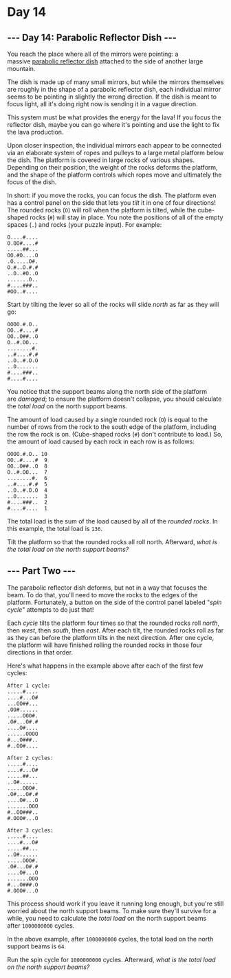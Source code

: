 # Day 14

## --- Day 14: Parabolic Reflector Dish ---

You reach the place where all of the mirrors were pointing: a
massive [parabolic reflector
dish](https://en.wikipedia.org/wiki/Parabolic_reflector) attached to the side
of another large mountain.

The dish is made up of many small mirrors, but while the mirrors themselves are
roughly in the shape of a parabolic reflector dish, each individual mirror
seems to be pointing in slightly the wrong direction. If the dish is meant to
focus light, all it's doing right now is sending it in a vague direction.

This system must be what provides the energy for the lava! If you focus the
reflector dish, maybe you can go where it's pointing and use the light to fix
the lava production.

Upon closer inspection, the individual mirrors each appear to be connected via
an elaborate system of ropes and pulleys to a large metal platform below the
dish. The platform is covered in large rocks of various shapes. Depending on
their position, the weight of the rocks deforms the platform, and the shape of
the platform controls which ropes move and ultimately the focus of the dish.

In short: if you move the rocks, you can focus the dish. The platform even has
a control panel on the side that lets you *tilt* it in one of four directions!
The rounded rocks (`O`) will roll when the platform is tilted, while the
cube-shaped rocks (`#`) will stay in place. You note the positions of all of
the empty spaces (`.`) and rocks (your puzzle input). For example:

```
O....#....
O.OO#....#
.....##...
OO.#O....O
.O.....O#.
O.#..O.#.#
..O..#O..O
.......O..
#....###..
#OO..#....
```

Start by tilting the lever so all of the rocks will slide *north* as far as
they will go:

```
OOOO.#.O..
OO..#....#
OO..O##..O
O..#.OO...
........#.
..#....#.#
..O..#.O.O
..O.......
#....###..
#....#....
```

You notice that the support beams along the north side of the platform
are *damaged*; to ensure the platform doesn't collapse, you should calculate
the *total load* on the north support beams.

The amount of load caused by a single rounded rock (`O`) is equal to the number
of rows from the rock to the south edge of the platform, including the row the
rock is on. (Cube-shaped rocks (`#`) don't contribute to load.) So, the amount
of load caused by each rock in each row is as follows:

```
OOOO.#.O.. 10
OO..#....#  9
OO..O##..O  8
O..#.OO...  7
........#.  6
..#....#.#  5
..O..#.O.O  4
..O.......  3
#....###..  2
#....#....  1
```

The total load is the sum of the load caused by all of the *rounded rocks*. In
this example, the total load is `136`.

Tilt the platform so that the rounded rocks all roll north. Afterward, *what is
the total load on the north support beams?*

## --- Part Two ---

The parabolic reflector dish deforms, but not in a way that focuses the beam.
To do that, you'll need to move the rocks to the edges of the platform.
Fortunately, a button on the side of the control panel labeled "_spin cycle_"
attempts to do just that!

Each *cycle* tilts the platform four times so that the rounded rocks
roll *north*, then *west*, then *south*, then *east*. After each tilt, the
rounded rocks roll as far as they can before the platform tilts in the next
direction. After one cycle, the platform will have finished rolling the rounded
rocks in those four directions in that order.

Here's what happens in the example above after each of the first few cycles:

```
After 1 cycle:
.....#....
....#...O#
...OO##...
.OO#......
.....OOO#.
.O#...O#.#
....O#....
......OOOO
#...O###..
#..OO#....

After 2 cycles:
.....#....
....#...O#
.....##...
..O#......
.....OOO#.
.O#...O#.#
....O#...O
.......OOO
#..OO###..
#.OOO#...O

After 3 cycles:
.....#....
....#...O#
.....##...
..O#......
.....OOO#.
.O#...O#.#
....O#...O
.......OOO
#...O###.O
#.OOO#...O
```

This process should work if you leave it running long enough, but you're still
worried about the north support beams. To make sure they'll survive for a
while, you need to calculate the *total load* on the north support beams
after `1000000000` cycles.

In the above example, after `1000000000` cycles, the total load on the north
support beams is `64`.

Run the spin cycle for `1000000000` cycles. Afterward, *what is the total load
on the north support beams?*
